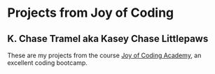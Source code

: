 # Projects from Joy of Coding
## K. Chase Tramel aka Kasey Chase Littlepaws

These are my projects from the course [Joy of Coding Academy](https://joyofcoding.academy/), an excellent coding bootcamp.
